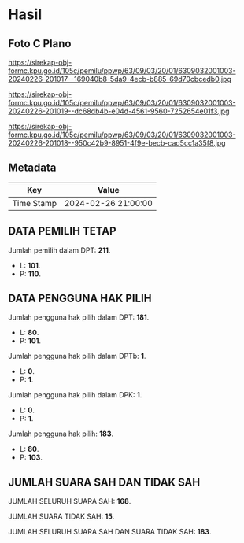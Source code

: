 # Hasil

## Foto C Plano

https://sirekap-obj-formc.kpu.go.id/105c/pemilu/ppwp/63/09/03/20/01/6309032001003-20240226-201017--169040b8-5da9-4ecb-b885-69d70cbcedb0.jpg

https://sirekap-obj-formc.kpu.go.id/105c/pemilu/ppwp/63/09/03/20/01/6309032001003-20240226-201019--dc68db4b-e04d-4561-9560-7252654e01f3.jpg

https://sirekap-obj-formc.kpu.go.id/105c/pemilu/ppwp/63/09/03/20/01/6309032001003-20240226-201018--950c42b9-8951-4f9e-becb-cad5cc1a35f8.jpg


## Metadata

| Key        | Value               |
| ---------- | ------------------- |
| Time Stamp | 2024-02-26 21:00:00 |


## DATA PEMILIH TETAP

Jumlah pemilih dalam DPT: **211**.
 * L: **101**.
 * P: **110**.

## DATA PENGGUNA HAK PILIH

Jumlah pengguna hak pilih dalam DPT: **181**.
 * L: **80**.
 * P: **101**.

Jumlah pengguna hak pilih dalam DPTb: **1**.
 * L: **0**.
 * P: **1**.

Jumlah pengguna hak pilih dalam DPK: **1**.
 * L: **0**.
 * P: **1**.

Jumlah pengguna hak pilih: **183**.
 * L: **80**.
 * P: **103**.

## JUMLAH SUARA SAH DAN TIDAK SAH

JUMLAH SELURUH SUARA SAH: **168**.

JUMLAH SUARA TIDAK SAH: **15**.

JUMLAH SELURUH SUARA SAH DAN SUARA TIDAK SAH: **183**.


